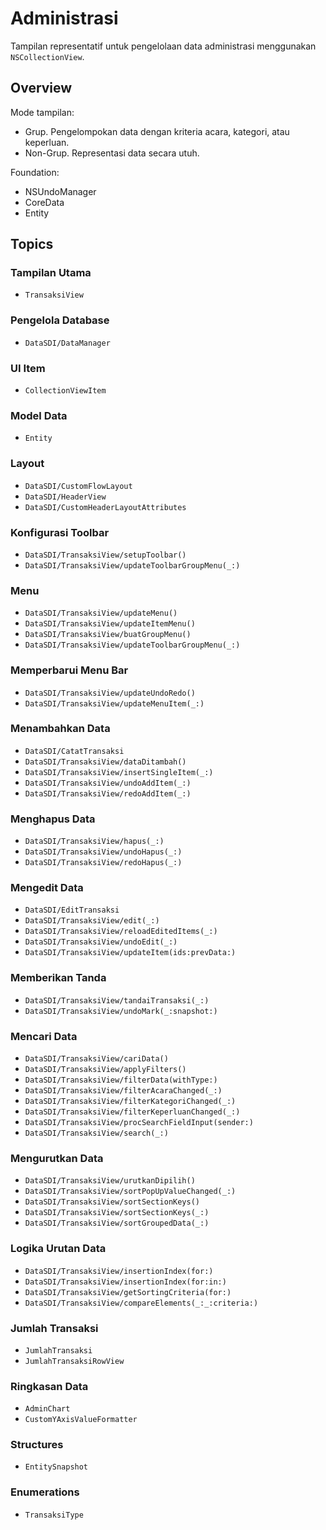 # Administrasi
Tampilan representatif untuk pengelolaan data administrasi menggunakan `NSCollectionView`.

## Overview
Mode tampilan:
- Grup. Pengelompokan data dengan kriteria acara, kategori, atau keperluan.
- Non-Grup. Representasi data secara utuh.

Foundation:
- NSUndoManager
- CoreData
- Entity

## Topics

### Tampilan Utama
- ``TransaksiView``

### Pengelola Database
- ``DataSDI/DataManager``

### UI Item
- ``CollectionViewItem``

### Model Data
- ``Entity``

### Layout
- ``DataSDI/CustomFlowLayout``
- ``DataSDI/HeaderView``
- ``DataSDI/CustomHeaderLayoutAttributes``

### Konfigurasi Toolbar
- ``DataSDI/TransaksiView/setupToolbar()``
- ``DataSDI/TransaksiView/updateToolbarGroupMenu(_:)``

### Menu
- ``DataSDI/TransaksiView/updateMenu()``
- ``DataSDI/TransaksiView/updateItemMenu()``
- ``DataSDI/TransaksiView/buatGroupMenu()``
- ``DataSDI/TransaksiView/updateToolbarGroupMenu(_:)``

### Memperbarui Menu Bar
- ``DataSDI/TransaksiView/updateUndoRedo()``
- ``DataSDI/TransaksiView/updateMenuItem(_:)``

### Menambahkan Data
- ``DataSDI/CatatTransaksi``
- ``DataSDI/TransaksiView/dataDitambah()``
- ``DataSDI/TransaksiView/insertSingleItem(_:)``
- ``DataSDI/TransaksiView/undoAddItem(_:)``
- ``DataSDI/TransaksiView/redoAddItem(_:)``

### Menghapus Data
- ``DataSDI/TransaksiView/hapus(_:)``
- ``DataSDI/TransaksiView/undoHapus(_:)``
- ``DataSDI/TransaksiView/redoHapus(_:)``

### Mengedit Data
- ``DataSDI/EditTransaksi``
- ``DataSDI/TransaksiView/edit(_:)``
- ``DataSDI/TransaksiView/reloadEditedItems(_:)``
- ``DataSDI/TransaksiView/undoEdit(_:)``
- ``DataSDI/TransaksiView/updateItem(ids:prevData:)``

### Memberikan Tanda
- ``DataSDI/TransaksiView/tandaiTransaksi(_:)``
- ``DataSDI/TransaksiView/undoMark(_:snapshot:)``

### Mencari Data
- ``DataSDI/TransaksiView/cariData()``
- ``DataSDI/TransaksiView/applyFilters()``
- ``DataSDI/TransaksiView/filterData(withType:)``
- ``DataSDI/TransaksiView/filterAcaraChanged(_:)``
- ``DataSDI/TransaksiView/filterKategoriChanged(_:)``
- ``DataSDI/TransaksiView/filterKeperluanChanged(_:)``
- ``DataSDI/TransaksiView/procSearchFieldInput(sender:)``
- ``DataSDI/TransaksiView/search(_:)``

### Mengurutkan Data
- ``DataSDI/TransaksiView/urutkanDipilih()``
- ``DataSDI/TransaksiView/sortPopUpValueChanged(_:)``
- ``DataSDI/TransaksiView/sortSectionKeys()``
- ``DataSDI/TransaksiView/sortSectionKeys(_:)``
- ``DataSDI/TransaksiView/sortGroupedData(_:)``

### Logika Urutan Data
- ``DataSDI/TransaksiView/insertionIndex(for:)``
- ``DataSDI/TransaksiView/insertionIndex(for:in:)``
- ``DataSDI/TransaksiView/getSortingCriteria(for:)``
- ``DataSDI/TransaksiView/compareElements(_:_:criteria:)``

### Jumlah Transaksi
- ``JumlahTransaksi``
- ``JumlahTransaksiRowView``

### Ringkasan Data
- ``AdminChart``
- ``CustomYAxisValueFormatter``

### Structures
- ``EntitySnapshot``

### Enumerations
- ``TransaksiType``
